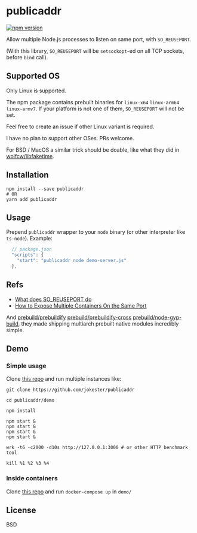 # publicaddr

[![npm version](https://badge.fury.io/js/publicaddr.svg)](https://badge.fury.io/js/publicaddr)

Allow multiple Node.js processes to listen on same port, with `SO_REUSEPORT`.

(With this library, `SO_REUSEPORT` will be `setsockopt`-ed on all TCP sockets, before `bind` call).

## Supported OS

Only Linux is supported.

The npm package contains prebuilt binaries for `linux-x64` `linux-arm64` `linux-armv7`. If your platform is not one of them, `SO_REUSEPORT` will not be set.

Feel free to create an issue if other Linux variant is required.

I have no plan to support other OSes. PRs welcome.

For BSD / MacOS a similar trick should be doable, like what they did in [wolfcw/libfaketime](https://github.com/wolfcw/libfaketime).

## Installation

```
npm install --save publicaddr
# OR
yarn add publicaddr
```

## Usage

Prepend `publicaddr` wrapper to your `node` binary (or other interpreter like `ts-node`). Example:

```js
  // package.json
  "scripts": {
    "start": "publicaddr node demo-server.js"
  },
```

## Refs

- [What does SO_REUSEPORT do](https://stackoverflow.com/a/14388707)
- [How to Expose Multiple Containers On the Same Port](https://iximiuz.com/en/posts/multiple-containers-same-port-reverse-proxy/)

And [prebuild/prebuildify](https://github.com/prebuild/prebuildify) [prebuild/prebuildify-cross](https://github.com/prebuild/prebuildify-cross) [prebuild/node-gyp-build](https://github.com/prebuild/node-gyp-build/blob/master/node-gyp-build.js), they made shipping multiarch prebuilt native modules incredibly simple.

## Demo

### Simple usage

Clone [this repo](https://github.com/jokester/publicaddr) and run multiple instances like:

```shell
git clone https://github.com/jokester/publicaddr

cd publicaddr/demo

npm install

npm start &
npm start &
npm start &
npm start &

wrk -t6 -c2000 -d10s http://127.0.0.1:3000 # or other HTTP benchmark tool

kill %1 %2 %3 %4
```

### Inside containers

Clone [this repo](https://github.com/jokester/publicaddr) and run `docker-compose up` in `demo/`

## License

BSD

<!--
### upstream issue

- https://github.com/danfuzz/lactoserv/issues/146

### without nodejs

- https://github.com/wolfcw/libfaketime
- https://man7.org/linux/man-pages/man3/dlsym.3.html
- https://lwn.net/Articles/542629/
- https://qiita.com/naohikowatanabe/items/d559858734d8a02f0d8a

### with nodejs

- https://github.com/nodejs/nan
-->
